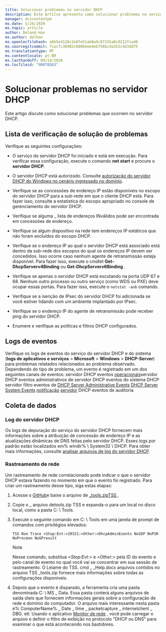```yaml
---
title: Solucionar problemas no servidor DHCP
description: Este Artilce apresenta como solucionar problemas no servidor DHCP e coletar dados.
manager: dcscontentpm
ms.date: 5/26/2020
ms.topic: article
author: Deland-Han
ms.author: delhan
ms.openlocfilehash: a6b5e4128c2e07e51ab8a9c07155a8c0212fcad8
ms.sourcegitcommit: 7cacfc38982c6006bee4eb756bcda353c4d3dd75
ms.translationtype: MT
ms.contentlocale: pt-BR
ms.lasthandoff: 09/14/2020
ms.locfileid: "90078583"
---
```

# <a name="troubleshoot-problems-on-the-dhcp-server"></a>Solucionar problemas no servidor DHCP

Este artigo discute como solucionar problemas que ocorrem no servidor DHCP.

## <a name="troubleshooting-checklist"></a>Lista de verificação de solução de problemas

Verifique as seguintes configurações:

  - O serviço do servidor DHCP foi iniciado e está em execução. Para verificar essa configuração, execute o comando **net start** e procure o **servidor DHCP**.

  - O servidor DHCP está autorizado. Consulte [autorização do servidor DHCP do Windows no cenário ingressado no domínio](/openspecs/windows_protocols/ms-dhcpe/56f8870b-a7c1-4db1-8a86-f69079fe5077).

  - Verifique se as concessões de endereço IP estão disponíveis no escopo do servidor DHCP para a sub-rede em que o cliente DHCP está. Para fazer isso, consulte a estatística do escopo apropriado no console de gerenciamento do servidor DHCP.

  - Verifique se alguma \_ lista de endereços INválidos pode ser encontrada em concessões de endereço.

  - Verifique se algum dispositivo na rede tem endereços IP estáticos que não foram excluídos do escopo DHCP.

  - Verifique se o endereço IP ao qual o servidor DHCP está associado está dentro da sub-rede dos escopos do qual os endereços IP devem ser concedidos. Isso ocorre caso nenhum agente de retransmissão esteja disponível. Para fazer isso, execute o cmdlet **Get-DhcpServerv4Binding** ou **Get-DhcpServerv6Binding** .

  - Verifique se apenas o servidor DHCP está escutando na porta UDP 67 e 68. Nenhum outro processo ou outro serviço (como WDS ou PXE) deve ocupar essas portas. Para fazer isso, execute o `netstat -anb` comando.

  - Verifique se a isenção de IPsec do servidor DHCP foi adicionada se você estiver lidando com um ambiente implantado por IPsec.

  - Verifique se o endereço IP do agente de retransmissão pode receber ping do servidor DHCP.

  - Enumere e verifique as políticas e filtros DHCP configurados.

## <a name="event-logs"></a>Logs de eventos

Verifique os logs de eventos do serviço do servidor DHCP e do sistema (**logs de aplicativos e serviços** \> **Microsoft** \> **Windows** \> **DHCP-Server**) para problemas relatados relacionados ao problema observado.
Dependendo do tipo de problema, um evento é registrado em um dos seguintes canais de eventos: servidor DHCP eventos [operacionais](/previous-versions/windows/it-pro/windows-server-2012-r2-and-2012/dn800668\(v=ws.11\))servidor DHCP eventos administrativos de servidor DHCP eventos do sistema DHCP servidor filtro eventos de 
 [DHCP Server Administrative Events](/previous-versions/windows/it-pro/windows-server-2012-r2-and-2012/dn800668\(v=ws.11\)) 
 [DHCP Server System Events](/previous-versions/windows/it-pro/windows-server-2012-r2-and-2012/dn800668\(v=ws.11\)) 
 [notificação](/previous-versions/windows/it-pro/windows-server-2012-r2-and-2012/dn800668\(v=ws.11\)) 
 [servidor](/previous-versions/windows/it-pro/windows-server-2012-r2-and-2012/dn800668\(v=ws.11\)) DHCP eventos de auditoria

## <a name="data-collection"></a>Coleta de dados

### <a name="dhcp-server-log"></a>Log do servidor DHCP

Os logs de depuração do serviço do servidor DHCP fornecem mais informações sobre a atribuição de concessão de endereço IP e as atualizações dinâmicas de DNS feitas pelo servidor DHCP. Esses logs por padrão estão localizados em% windir% \\ System32 \\ DHCP.
Para obter mais informações, consulte [analisar arquivos de log do servidor DHCP](/previous-versions/windows/it-pro/windows-server-2008-R2-and-2008/dd183591\(v=ws.10\)).

### <a name="network-trace"></a>Rastreamento de rede

Um rastreamento de rede correlacionado pode indicar o que o servidor DHCP estava fazendo no momento em que o evento foi registrado. Para criar um rastreamento desse tipo, siga estas etapas:

1.  Acesse o [GitHub](https://github.com/CSS-Windows/WindowsDiag/tree/master/ALL/TSS)e baixe o arquivo de [ \_tools.zipTSS ](https://github.com/CSS-Windows/WindowsDiag/blob/master/ALL/TSS/tss_tools.zip) .

2.  Copie o \_ arquivo detools.zip TSS e expanda-o para um local no disco local, como a pasta C: \\ Tools.

3.  Execute o seguinte comando em C: \\ Tools em uma janela de prompt de comandos com privilégios elevados:
    ```console
    TSS Ron Trace <Stop:Evt:>20321:<Other:>DhcpAdminEvents NoSDP NoPSR NoProcmon NoGPresult
    ```

    >[!Note]
    >Nesse comando, substitua \<*Stop:Evt:*\> e \<*Other:*\> pela ID do evento e pelo canal de evento no qual você vai se concentrar em sua sessão de rastreamento.
    >O Leiame do TSS. cmd \_ \_Help.docx arquivos contidos no arquivo TSS \_tools.zip fornece mais informações sobre todas as configurações disponíveis.

4.  Depois que o evento é disparado, a ferramenta cria uma pasta denominada C: \\ MS \_ Data. Essa pasta conterá alguns arquivos de saída úteis que fornecem informações gerais sobre a configuração de rede e domínio do computador.
    O arquivo mais interessante nesta pasta é% ComputerName% \_ Date \_ time \_ packetcapture \_ internetclient \_ DBG. etl.
    Usando o aplicativo [Monitor de rede](https://www.microsoft.com/download/4865) , você pode carregar o arquivo e definir o filtro de exibição no protocolo "DHCP ou DNS" para examinar o que está acontecendo nos bastidores.